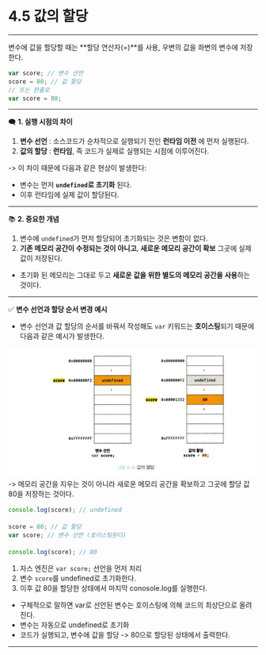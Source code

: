 # 4.5 값의 할당

---

변수에 값을 할당할 때는 **할당 연산자(=)**를 사용, 우변의 값을 좌변의 변수에 저장한다.

```js
var score; // 변수 선언
score = 80; // 값 할당
// 또는 한줄로
var score = 80;
```

---

🗨️ **1. 실행 시점의 차이**

1. **변수 선언** : 소스코드가 순차적으로 실행되기 전인 **런타임 이전** 에 먼저 실행된다.
2. **값의 할당** : **런타임**, 즉 코드가 실제로 실행되는 시점에 이루어진다.

-> 이 차이 때문에 다음과 같은 현상이 발생한다:

- 변수는 먼저 **`undefined`로 초기화** 된다.
- 이후 런타임에 실제 값이 할당된다.

---

📚 **2. 중요한 개념**

1. 변수에 `undefined`가 먼저 할당되어 초기화되는 것은 변함이 없다.
2. **기존 메모리 공간이 수정되는 것이 아니고**, **새로운 메모리 공간이 확보** 그곳에 실제 값이 저장된다.

- 초기화 된 메모리는 그대로 두고 **새로운 값을 위한 별도의 메모리 공간을 사용**하는 것이다.

---

✅ **변수 선언과 할당 순서 변경 예시**

- 변수 선언과 값 할당의 순서를 바꿔서 작성해도 `var` 키워드는 **호이스팅**되기 때문에 다음과 같은 예시가 발생한다.

![alt text](image.png)
-> 메모리 공간을 지우는 것이 아니라 새로운 메모리 공간을 확보하고 그곳에 할당 값 80을 저장하는 것이다.

```js
console.log(score); // undefined

score = 80; // 값 할당
var score; // 변수 선언 (호이스팅된다)

console.log(score); // 80
```

1. 자스 엔진은 `var score;` 선언을 먼저 처리
2. 변수 `score`를 undefined로 초기화한다.
3. 이후 값 80을 할당한 상태에서 마지막 conosole.log를 실행한다.

- 구체적으로 말하면 var로 선언된 변수는 호이스팅에 의해 코드의 최상단으로 올려진다.
- 변수는 자동으로 undefined로 초기화
- 코드가 실행되고, 변수에 값을 할당 -> 80으로 할당된 상태에서 출력한다.

---
